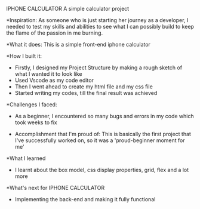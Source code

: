IPHONE CALCULATOR
A simple calculator project

*Inspiration: 
As someone who is just starting her journey as a developer, I needed to test my skills and abilities to see what I can possibly build to keep the flame of the passion in me burning.

*What it does: 
This is a simple front-end iphone calculator

*How I built it:
- Firstly, I designed my Project Structure by making a rough sketch of what I wanted it to look like
- Used Vscode as my code editor
- Then I went ahead to create my html file and my css file
- Started writing my codes, till the final result was achieved

*Challenges I faced:
- As a beginner, I encountered so many bugs and errors in my code which took weeks to fix

* Accomplishment that I'm proud of:
This is basically the first project that I've successfully worked on, so it was a 'proud-beginner moment for me'

*What I learned
- I learnt about the box model, css display properties, grid, flex and a lot more

*What's next for IPHONE CALCULATOR
- Implementing the back-end and making it fully functional
